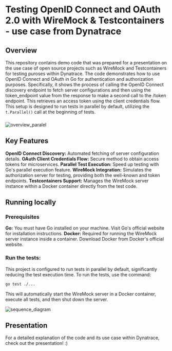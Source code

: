 # Testing OpenID Connect and OAuth 2.0 with WireMock & Testcontainers - use case from Dynatrace
## Overview
This repository contains demo code that was prepared for a presentation on the use case of open source projects such as WireMock and Testcontainers for testing puroses within Dynatrace. The code demonstrates how to use OpenID Connect and OAuth in Go for authentication and authorization purposes. Specifically, it shows the process of calling the OpenID Connect discovery endpoint to fetch server configurations and then using the token_endpoint value from the response to make a second call to the /token endpoint. This retrieves an access token using the client credentials flow. This setup is designed to run tests in parallel by default, utilizing the `t.Parallel()` call at the beginning of tests.
###
![overview_paralel](https://github.com/AntoniKania/oauth-wiremock-testcontainers-go/assets/87483058/f51a5e60-1829-49c4-962c-db0b65f9556c)

## Key Features
**OpenID Connect Discovery:** Automated fetching of server configuration details.
**OAuth Client Credentials Flow:** Secure method to obtain access tokens for microservices.
**Parallel Test Execution:** Speed up testing with Go's parallel execution feature.
**WireMock Integration:** Simulates the authorization server for testing, providing both the well-known and token endpoints.
**Testcontainers Support:** Manages the WireMock server instance within a Docker container directly from the test code.


## Running locally
### Prerequisites
**Go:** You must have Go installed on your machine. Visit Go's official website for installation instructions.
**Docker:** Required for running the WireMock server instance inside a container. Download Docker from Docker's official website.
### Run the tests:

This project is configured to run tests in parallel by default, significantly reducing the test execution time. To run the tests, use the command:

```bash
go test ./...
```
This will automatically start the WireMock server in a Docker container, execute all tests, and then shut down the server.

![sequence_diagram](https://github.com/AntoniKania/oauth-wiremock-testcontainers-go/assets/87483058/ddc7da29-f611-4c99-94d1-95c8754be619)


## Presentation
For a detailed explanation of the code and its use case within Dynatrace, check out the presentation! :)
